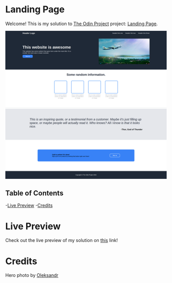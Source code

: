 # Landing Page

Welcome! This is my solution to [The Odin Project](https://www.theodinproject.com/) project: [Landing Page](https://www.theodinproject.com/lessons/foundations-landing-page).

![Screenshot](solution/screenshot1.png)
![Screenshot](solution/screenshot2.png)

## Table of Contents

-[Live Preview](#live-preview) -[Credits](#credits)

# Live Preview

Check out the live preview of my solution on [this](https://matejadb.github.io/landing-page/) link!

# Credits

Hero photo by [Oleksandr](Phttps://www.pexels.com/photo/white-and-blue-passenger-airplane-aerial-photography-1004584/)
